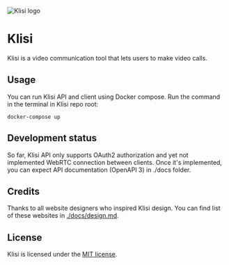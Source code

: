 ![Klisi logo]("./assets/klisi-logo.svg" "Klisi")

# Klisi
Klisi is a video communication tool that lets users to make video calls.

## Usage
You can run Klisi API and client using Docker compose.
Run the command in the terminal in Klisi repo root:
```
docker-compose up
```

## Development status
So far, Klisi API only supports OAuth2 authorization and yet not implemented WebRTC connection between clients.
Once it's implemented, you can expect API documentation (OpenAPI 3) in ./docs folder. 

## Credits
Thanks to all website designers who inspired Klisi design.
You can find list of these websites in [./docs/design.md](./docs/design.md).

## License
Klisi is licensed under the [MIT license](./LICENSE).

